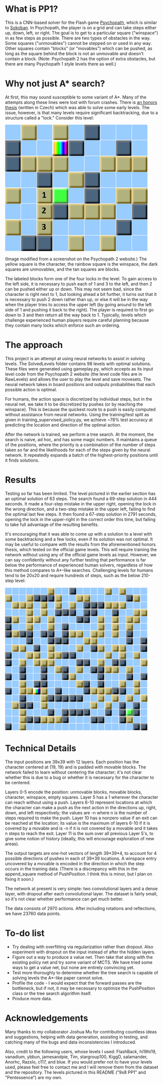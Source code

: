# What is PP1?

This is a CNN-based solver for the Flash game [Psychopath](http://k2xl.com/games/psychopath/?go=index2), which is similar to [Sokoban](https://en.wikipedia.org/wiki/Sokoban). In Psychopath, the player is on a grid and can take steps either up, down, left, or right. The goal is to get to a particular square ("winspace") in as few steps as possible. There are two types of obstacles in the way. Some squares ("unmovables") cannot be stepped on or used in any way. Other squares contain "blocks" (or "movables") which can be pushed, as long as the square behind the block is not an unmovable and doesn't contain a block. (Note: Psychopath 2 has the option of extra obstacles, but there are many Psychopath 1 style levels there as well.)

# Why not just A* search?

At first, this may sound susceptible to some variant of A*. Many of the attempts along these lines were lost with forum crashes. There is [an honors thesis](https://is.muni.cz/th/173095/fi_b/BP.pdf) (written in Czech) which was able to solve some early levels. The issue, however, is that many levels require significant backtracking, due to a structure called a "lock." Consider this level:

![9x8](https://github.com/davidspencer6174/pp1solver/blob/master/images/9x8PP1Annotated.png)

(Image modified from a screenshot on the Psychopath 2 website.) The yellow square is the character, the rainbow square is the winspace, the dark squares are unmovables, and the tan squares are blocks.

The labeled blocks form one of the four locks in the level. To gain access to the left side, it is necessary to push each of 1 and 3 to the left, and then 2 can be pushed either up or down. This may not seem bad, since the character is right next to 1, but looking ahead a bit further, it turns out that it is necessary to push 2 down rather than up, or else it will be in the way when the player tries to access the upper left (by going around to the left side of 1 and pushing it back to the right). The player is required to first go down to 3 and then return all the way back to 1. Typically, levels which challenge experienced human players require careful planning because they contain many locks which enforce such an ordering.

# The approach

This project is an attempt at using neural networks to assist in solving levels. The SolvedLevels folder contains 98 levels with optimal solutions. These files were generated using gameplay.py, which accepts as its input level code from the Psychopath 2 website (the level code files are in RawLevels) and allows the user to play the level and save movesets. The neural network takes in board positions and outputs probabilities that each possible action is optimal.

For humans, the action space is discretized by individual steps, but in the neural net, we take it to be discretized by pushes (or by reaching the winspace). This is because the quickest route to a push is easily computed without assistance from neural networks. Using the training/test split as given in training_supervised_policy.py, we achieve ~78% test accuracy at predicting the location and direction of the optimal action.

After the network is trained, we perform a tree search. At the moment, the search is naive, ad hoc, and has some magic numbers. It maintains a queue of the positions, where the priority is a combination of the number of steps taken so far and the likelihoods for each of the steps given by the neural network. It repeatedly expands a batch of the highest-priority positions until it finds solutions.

# Results

Testing so far has been limited. The level pictured in the earlier section has an optimal solution of 63 steps. The search found a 69-step solution in 444 seconds. It made a four-step mistake in the upper right, opening the lock in the wrong direction, and a two-step mistake in the upper left, failing to find the optimal last few steps. It then found a 67-step solution in 2791 seconds, opening the lock in the upper-right in the correct order this time, but failing to take full advantage of the resulting benefits.

It's encouraging that it was able to come up with a solution to a level with some backtracking and a few locks, even if its solution was not optimal. It may be useful to compare with the results from the aforementioned honors thesis, which tested on the official game levels. This will require training the network without using any of the official game levels as input. However, we can say confidently without any further testing that performance is far below the performance of experienced human solvers, regardless of how this method compares to A*-like searches. Challenging levels for humans tend to be 20x20 and require hundreds of steps, such as the below 210-step level:

![Pentessence](https://github.com/davidspencer6174/pp1solver/blob/master/images/Pentessence.PNG)

# Technical Details

The input positions are 39x39 with 12 layers. Each position has the character centered at (19, 19) and is padded with movable blocks. The network failed to learn without centering the character; it's not clear whether this is due to a bug or whether it is necessary for the character to be centered.

Layers 0-5 encode the position: unmovable blocks, movable blocks, character, winspace, empty squares. Layer 5 has a 1 wherever the character can reach without using a push. Layers 6-10 represent locations at which the character can make a push as the next action in the directions up, right, down, and left respectively; the values are -n where n is the number of 
steps required to make the push. Layer 10 has a nonzero value if an exit can be reached at the location; its value is the maximum of layers 6-10 if it is covered by a movable and is -n if it is not covered by a movable and it takes n steps to reach the exit. Layer 11 is the sum over all previous Layer 5's, to give some notion of history (ideally, this will encourage exploration of new areas).

The output targets are one-hot vectors of length 39\*39\*4, to account for 4 possible directions of pushes in each of 39\*39 locations. A winspace entry uncovered by a movable is encoded in the direction in which the step occurs in the training data. (There is a discrepancy with this in the append_square method of PushPosition. I think this is minor, but I plan on fixing it soon.) 

The network at present is very simple: two convolutional layers and a dense layer, with dropout after each convolutional layer. The dataset is fairly small, so it's not clear whether performance can get much better.

The data consists of 2970 actions. After including rotations and reflections, we have 23760 data points.

# To-do list

* Try dealing with overfitting via regularization rather than dropout. Also experiment with dropout on the input instead of after the hidden layers.
* Figure out a way to produce a value net. Then take that along with the existing policy net and try some variant of MCTS. We have tried some ways to get a value net, but none are entirely convincing yet.
* Test more thoroughly to determine whether the tree search is capable of solving levels the A*-like paper cannot solve.
* Profile the code - I would expect that the forward passes are the bottleneck, but if not, it may be necessary to optimize the PushPosition class or the tree search algorithm itself.
* Produce more data.

# Acknowledgements

Many thanks to my collaborator Joshua Mu for contributing countless ideas and suggestions, helping with data generation, assisting in testing, and catching many of the bugs and data inconsistencies I introduced.

Also, credit to the following users, whose levels I used: FlashBack, hi19hi19, vanadium, ybbun, jamesandpie, Tim, stargroup100, KiggD, salamander, Anorhc, Razslo, c117, and blue. If you would prefer not to have your levels used, please feel free to contact me and I will remove them from the dataset and the repository. The levels pictured in this README ("9x8 PP1" and "Pentessence") are my own.
